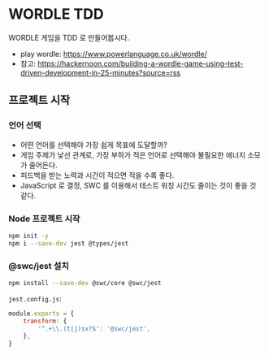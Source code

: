 # WORDLE TDD
WORDLE 게임을 TDD 로 만들어봅시다.
- play wordle: https://www.powerlanguage.co.uk/wordle/
- 참고: https://hackernoon.com/building-a-wordle-game-using-test-driven-development-in-25-minutes?source=rss

## 프로젝트 시작
### 언어 선택
- 어떤 언어를 선택해야 가장 쉽게 목표에 도달할까?
- 게임 주제가 낯선 관계로, 가장 부하가 적은 언어로 선택해야 불필요한 에너지 소모가 줄어든다. 
- 피드백을 받는 노력과 시간이 적으면 적을 수록 좋다.
- JavaScript 로 결정, SWC 를 이용해서 테스트 워칭 시간도 줄이는 것이 좋을 것 같다. 

### Node 프로젝트 시작
```bash
npm init -y
npm i --save-dev jest @types/jest 
```
### @swc/jest 설치
```bash
npm install --save-dev @swc/core @swc/jest
```
`jest.config.js`:
```javascript
module.exports = {
	transform: {
		'^.+\\.(t|j)sx?$': '@swc/jest',
	},
}
```
